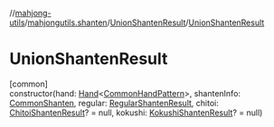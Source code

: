 //[mahjong-utils](../../../index.md)/[mahjongutils.shanten](../index.md)/[UnionShantenResult](index.md)/[UnionShantenResult](-union-shanten-result.md)

# UnionShantenResult

[common]\
constructor(hand: [Hand](../../mahjongutils.models.hand/-hand/index.md)&lt;[CommonHandPattern](../../mahjongutils.models.hand/-common-hand-pattern/index.md)&gt;, shantenInfo: [CommonShanten](../-common-shanten/index.md), regular: [RegularShantenResult](../-regular-shanten-result/index.md), chitoi: [ChitoiShantenResult](../-chitoi-shanten-result/index.md)? = null, kokushi: [KokushiShantenResult](../-kokushi-shanten-result/index.md)? = null)
